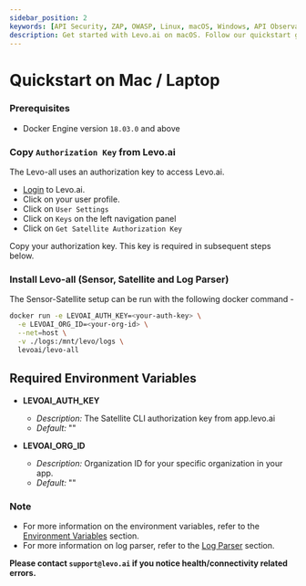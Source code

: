 ```yaml
---
sidebar_position: 2
keywords: [API Security, ZAP, OWASP, Linux, macOS, Windows, API Observability]
description: Get started with Levo.ai on macOS. Follow our quickstart guide for seamless installation and setup of the Levo.ai API Security Platform on your Mac.
---
```


# Quickstart on Mac / Laptop

### Prerequisites
- Docker Engine version `18.03.0` and above

### Copy `Authorization Key` from Levo.ai

The Levo-all uses an authorization key to access Levo.ai.

- [Login](https://app.levo.ai/login) to Levo.ai.
- Click on your user profile.
- Click on `User Settings`
- Click on `Keys` on the left navigation panel
- Click on `Get Satellite Authorization Key`

Copy your authorization key. This key is required in subsequent steps below.


### Install Levo-all (Sensor, Satellite and Log Parser)

The Sensor-Satellite setup can be run with the following docker command -

```bash
docker run -e LEVOAI_AUTH_KEY=<your-auth-key> \
  -e LEVOAI_ORG_ID=<your-org-id> \
  --net=host \
  -v ./logs:/mnt/levo/logs \
  levoai/levo-all
```

## Required Environment Variables

- **LEVOAI_AUTH_KEY**
    - *Description:* The Satellite CLI authorization key from app.levo.ai
    - *Default:* ""

- **LEVOAI_ORG_ID**
    - *Description:* Organization ID for your specific organization in your app.
    - *Default:* ""

### Note
- For more information on the environment variables, refer to the [Environment Variables](/install-traffic-capture-sensors/sensor-on-macos#required-environment-variables) section.
- For more information on log parser, refer to the [Log Parser](/install-traffic-capture-sensors/sensor-on-macos#log-parser) section.


**Please contact `support@levo.ai` if you notice health/connectivity related errors.**
